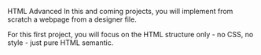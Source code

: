 HTML Advanced
In this and coming projects, you will implement from scratch a webpage from a designer file.

For this first project, you will focus on the HTML structure only - no CSS, no style - just pure HTML semantic.
